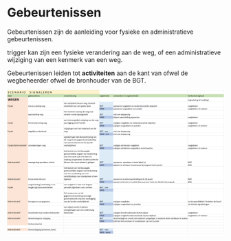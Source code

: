 # Gebeurtenissen

Gebeurtenissen zijn de aanleiding voor fysieke en administratieve gebeurtenissen.

trigger kan zijn een fysieke verandering aan de weg, of een administratieve wijziging van een kenmerk van een weg.

Gebeurtenissen leiden tot **activiteiten** aan de kant van ofwel de wegbeheerder ofwel de bronhouder van de BGT. 

![](media/8f6168ed9cc250493f09a171476481e3.png)
